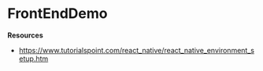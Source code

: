 # FrontEndDemo

__Resources__
* https://www.tutorialspoint.com/react_native/react_native_environment_setup.htm
